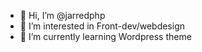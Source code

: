 - 👋 Hi, I’m @jarredphp
- 👀 I’m interested in Front-dev/webdesign
- 🌱 I’m currently learning Wordpress theme

<!---
jarredphp/jarredphp is a ✨ special ✨ repository because its `README.md` (this file) appears on your GitHub profile.
You can click the Preview link to take a look at your changes.
--->
